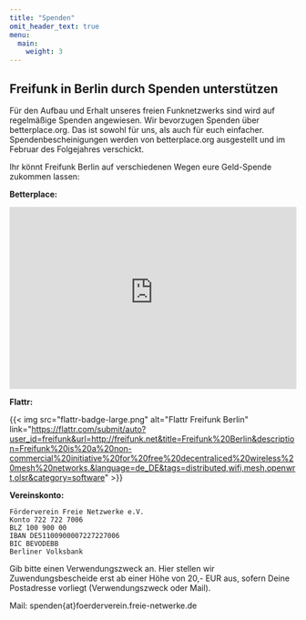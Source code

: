 ```yaml
---
title: "Spenden"
omit_header_text: true
menu:
  main:
    weight: 3
---
```


## Freifunk in Berlin durch Spenden unterstützen

Für den Aufbau und Erhalt unseres freien Funknetzwerks sind wird auf regelmäßige Spenden angewiesen. Wir bevorzugen Spenden über betterplace.org. Das ist sowohl für uns, als auch für euch einfacher. Spendenbescheinigungen werden von betterplace.org ausgestellt und im Februar des Folgejahres verschickt.

Ihr könnt Freifunk Berlin auf verschiedenen Wegen eure Geld-Spende zukommen lassen:

**Betterplace:**

<iframe frameborder="0" marginheight="0" marginwidth="0"
  src="https://www.betterplace-widget.org/projects/83703?l=de"
  width="100%" height="320" style="border: 0; padding:0; margin:0;"
  >Informieren und spenden: <a href='https://www.betterplace.org/de/projects/83703-freifunk-berlin-im-haus-der-statistik'
  target='_blank'>„Freifunk Berlin im Haus der Statistik“</a> auf betterplace.org öffnen.
</iframe>

**Flattr:**

{{< img src="flattr-badge-large.png" alt="Flattr Freifunk Berlin" link="https://flattr.com/submit/auto?user_id=freifunk&url=http://freifunk.net&title=Freifunk%20Berlin&description=Freifunk%20is%20a%20non-commercial%20initiative%20for%20free%20decentraliced%20wireless%20mesh%20networks.&language=de_DE&tags=distributed,wifi,mesh,openwrt,olsr&category=software" >}}

**Vereinskonto:**

```text
Förderverein Freie Netzwerke e.V.
Konto 722 722 7006
BLZ 100 900 00
IBAN DE51100900007227227006
BIC BEVODEBB
Berliner Volksbank
```

Gib bitte einen Verwendungszweck an. Hier stellen wir Zuwendungsbescheide erst ab einer Höhe von 20,- EUR aus, sofern Deine Postadresse vorliegt (Verwendungszweck oder Mail).

Mail: spenden{at}foerderverein.freie-netwerke.de
